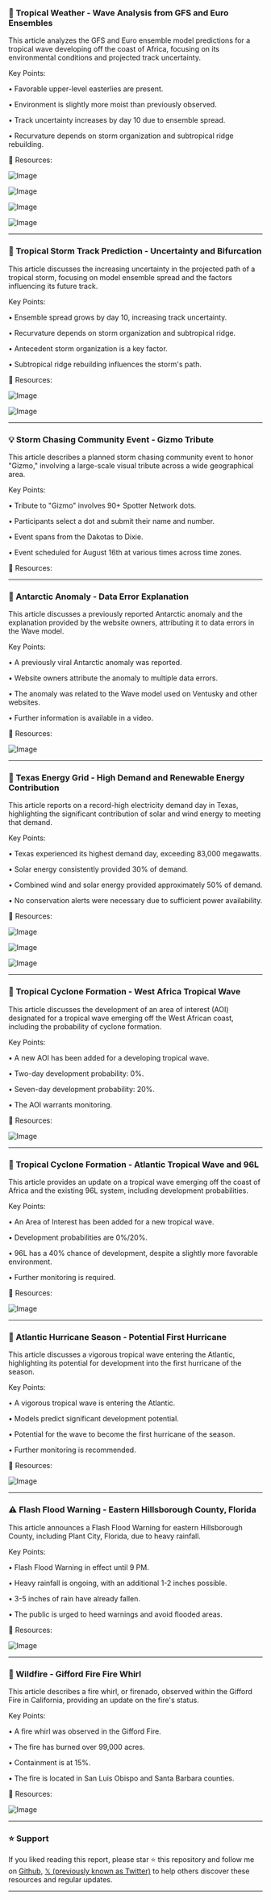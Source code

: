 ### 🤖 Tropical Weather - Wave Analysis from GFS and Euro Ensembles

This article analyzes the GFS and Euro ensemble model predictions for a tropical wave developing off the coast of Africa, focusing on its environmental conditions and projected track uncertainty.

Key Points:

• Favorable upper-level easterlies are present.


• Environment is slightly more moist than previously observed.


•  Track uncertainty increases by day 10 due to ensemble spread.


• Recurvature depends on storm organization and subtropical ridge rebuilding.


🔗 Resources:

![Image](https://pbs.twimg.com/tweet_video_thumb/Gx3yTZ_XsAAGAJf.jpg)

![Image](https://pbs.twimg.com/tweet_video_thumb/Gx3yTZ8XwAAGJnn.jpg)

![Image](https://pbs.twimg.com/tweet_video_thumb/Gx3yTaGWgAAS74F.jpg)

![Image](https://pbs.twimg.com/tweet_video_thumb/Gx3yTaDXgAA-dwp.jpg)

---
### 🤖 Tropical Storm Track Prediction - Uncertainty and Bifurcation

This article discusses the increasing uncertainty in the projected path of a tropical storm, focusing on model ensemble spread and the factors influencing its future track.

Key Points:

• Ensemble spread grows by day 10, increasing track uncertainty.


• Recurvature depends on storm organization and subtropical ridge.


•  Antecedent storm organization is a key factor.


•  Subtropical ridge rebuilding influences the storm's path.


🔗 Resources:

![Image](https://pbs.twimg.com/tweet_video_thumb/Gx3yZ7bWcAAqAnt.jpg)

![Image](https://pbs.twimg.com/tweet_video_thumb/Gx3yZ7cXAAAxEG5.jpg)

---
### 💡 Storm Chasing Community Event - Gizmo Tribute

This article describes a planned storm chasing community event to honor "Gizmo," involving a large-scale visual tribute across a wide geographical area.

Key Points:

•  Tribute to "Gizmo" involves 90+ Spotter Network dots.


•  Participants select a dot and submit their name and number.


•  Event spans from the Dakotas to Dixie.


•  Event scheduled for August 16th at various times across time zones.


🔗 Resources:


---
### 🤖 Antarctic Anomaly - Data Error Explanation

This article discusses a previously reported Antarctic anomaly and the explanation provided by the website owners, attributing it to data errors in the Wave model.

Key Points:

•  A previously viral Antarctic anomaly was reported.


•  Website owners attribute the anomaly to multiple data errors.


•  The anomaly was related to the Wave model used on Ventusky and other websites.


•  Further information is available in a video.


🔗 Resources:

![Image](https://pbs.twimg.com/amplify_video_thumb/1953982677389922304/img/usGrM1C4j-NAcmQX.jpg)

---
### 🤖 Texas Energy Grid - High Demand and Renewable Energy Contribution

This article reports on a record-high electricity demand day in Texas, highlighting the significant contribution of solar and wind energy to meeting that demand.

Key Points:

•  Texas experienced its highest demand day, exceeding 83,000 megawatts.


•  Solar energy consistently provided 30% of demand.


•  Combined wind and solar energy provided approximately 50% of demand.


•  No conservation alerts were necessary due to sufficient power availability.


🔗 Resources:

![Image](https://pbs.twimg.com/media/Gx3C2i1bsAIAvcJ?format=jpg&name=small)

![Image](https://pbs.twimg.com/media/Gx3C2vjbUAApnzx?format=jpg&name=360x360)

![Image](https://pbs.twimg.com/media/Gx3C29ZboAAznnB?format=png&name=360x360)

---
### 🤖 Tropical Cyclone Formation - West Africa Tropical Wave

This article discusses the development of an area of interest (AOI) designated for a tropical wave emerging off the West African coast, including the probability of cyclone formation.

Key Points:

• A new AOI has been added for a developing tropical wave.


• Two-day development probability: 0%.


• Seven-day development probability: 20%.


•  The AOI warrants monitoring.


🔗 Resources:

![Image](https://pbs.twimg.com/media/Gx3flynWIAAyeId?format=jpg&name=small)

---
### 🤖 Tropical Cyclone Formation - Atlantic Tropical Wave and 96L

This article provides an update on a tropical wave emerging off the coast of Africa and the existing 96L system, including development probabilities.


Key Points:

•  An Area of Interest has been added for a new tropical wave.


•  Development probabilities are 0%/20%.


•  96L has a 40% chance of development, despite a slightly more favorable environment.


•  Further monitoring is required.


🔗 Resources:

![Image](https://pbs.twimg.com/media/Gx3d_TuXQAAeGLC?format=jpg&name=small)

---
### 🤖 Atlantic Hurricane Season - Potential First Hurricane

This article discusses a vigorous tropical wave entering the Atlantic, highlighting its potential for development into the first hurricane of the season.


Key Points:

• A vigorous tropical wave is entering the Atlantic.


•  Models predict significant development potential.


•  Potential for the wave to become the first hurricane of the season.


•  Further monitoring is recommended.


🔗 Resources:

![Image](https://pbs.twimg.com/media/Gx3d5xYXwAAWpOL?format=jpg&name=small)

---
### ⚠️ Flash Flood Warning - Eastern Hillsborough County, Florida

This article announces a Flash Flood Warning for eastern Hillsborough County, including Plant City, Florida, due to heavy rainfall.


Key Points:

• Flash Flood Warning in effect until 9 PM.


• Heavy rainfall is ongoing, with an additional 1-2 inches possible.


• 3-5 inches of rain have already fallen.


•  The public is urged to heed warnings and avoid flooded areas.


🔗 Resources:

![Image](https://pbs.twimg.com/media/Gx3R0ktWUAA7WFm?format=jpg&name=small)

---
### 🤖 Wildfire - Gifford Fire Fire Whirl

This article describes a fire whirl, or firenado, observed within the Gifford Fire in California, providing an update on the fire's status.


Key Points:

•  A fire whirl was observed in the Gifford Fire.


•  The fire has burned over 99,000 acres.


•  Containment is at 15%.


•  The fire is located in San Luis Obispo and Santa Barbara counties.


🔗 Resources:

![Image](https://pbs.twimg.com/amplify_video_thumb/1953899339665092610/img/GHMtpMrdnZkiawBL.jpg)


---

### ⭐️ Support

If you liked reading this report, please star ⭐️ this repository and follow me on [Github](https://github.com/Drix10), [𝕏 (previously known as Twitter)](https://x.com/DRIX_10_) to help others discover these resources and regular updates.

---